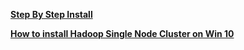 
__[Step By Step Install](https://github.com/MuhammadBilalYar/Hadoop-On-Window/wiki/Step-by-step-Hadoop-2.8.0-installation-on-Window-10)__ 

__[How to install Hadoop Single Node Cluster on Win 10](https://www.joe0.com/2017/02/02/how-to-install-a-hadoop-single-node-cluster-on-windows-10/)__

